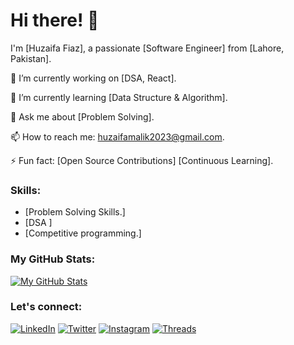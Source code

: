 # Hi there! 👋

I'm [Huzaifa Fiaz], a passionate [Software Engineer] from [Lahore, Pakistan].

🔭 I’m currently working on [DSA, React].

🌱 I’m currently learning [Data Structure & Algorithm].

💬 Ask me about [Problem Solving].

📫 How to reach me: [huzaifamalik2023@gmail.com](mailto:huzaifamalik2023@gmail.com).

⚡ Fun fact: [Open Source Contributions] [Continuous Learning].

### Skills:

- [Problem Solving Skills.]
- [DSA ]
- [Competitive programming.]

### My GitHub Stats:

[![My GitHub Stats](https://github-readme-stats.vercel.app/api?username=huzaifaawan699&show_icons=true&hide=contribs,prs&theme=radical)](https://github.com/HuzaifaFiaz )

### Let's connect:

[![LinkedIn](https://img.shields.io/badge/LinkedIn-Huzaifa%20Fiaz-blue?style=flat-square&logo=Linkedin&logoColor=white)](https://www.linkedin.com/in/huzaifa-fiaz-59a42a252/)
[![Twitter](https://img.shields.io/badge/Twitter-Huzaifa%20Fiaz-blue?style=flat-square&logo=Twitter&logoColor=white)](https://twitter.com/Huzaifaawan2023?t=GDLSsViSE2k4Vu6EP-ks0g&s=08)
[![Instagram](https://img.shields.io/badge/Instagram-Huzaifa%20Fiaz-red?style=flat-square&logo=Instagram&logoColor=white)](https://www.instagram.com/huzaifaawan699?igshid=NGVhN2U2NjQ0Yg==)
[![Threads](https://img.shields.io/badge/Threads-Huzaifa%20Fiaz-blue?style=flat-square&logo=Threads&logoColor=white)](https://www.threads.net/@huzaifaawan699)
